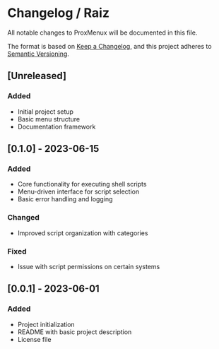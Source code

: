 # Changelog / Raiz

All notable changes to ProxMenux will be documented in this file.

The format is based on [Keep a Changelog](https://keepachangelog.com/en/1.0.0/),
and this project adheres to [Semantic Versioning](https://semver.org/spec/v2.0.0.html).

## [Unreleased]

### Added
- Initial project setup
- Basic menu structure
- Documentation framework

## [0.1.0] - 2023-06-15

### Added
- Core functionality for executing shell scripts
- Menu-driven interface for script selection
- Basic error handling and logging

### Changed
- Improved script organization with categories

### Fixed
- Issue with script permissions on certain systems

## [0.0.1] - 2023-06-01

### Added
- Project initialization
- README with basic project description
- License file

